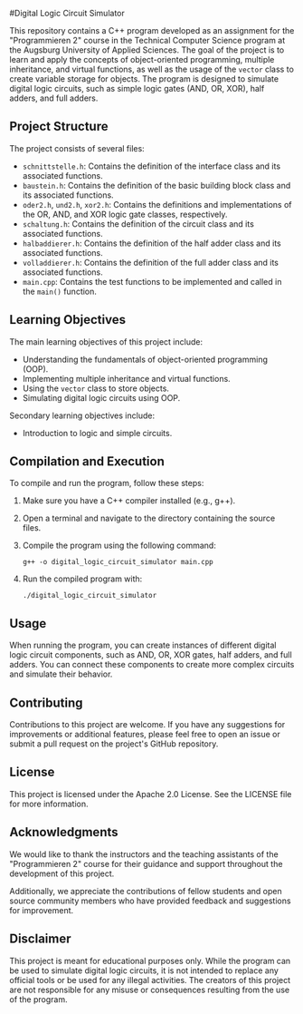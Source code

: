 #Digital Logic Circuit Simulator

This repository contains a C++ program developed as an assignment for the "Programmieren 2" course in the Technical Computer Science program at the Augsburg University of Applied Sciences. The goal of the project is to learn and apply the concepts of object-oriented programming, multiple inheritance, and virtual functions, as well as the usage of the `vector` class to create variable storage for objects. The program is designed to simulate digital logic circuits, such as simple logic gates (AND, OR, XOR), half adders, and full adders.

## Project Structure

The project consists of several files:

- `schnittstelle.h`: Contains the definition of the interface class and its associated functions.
- `baustein.h`: Contains the definition of the basic building block class and its associated functions.
- `oder2.h`, `und2.h`, `xor2.h`: Contains the definitions and implementations of the OR, AND, and XOR logic gate classes, respectively.
- `schaltung.h`: Contains the definition of the circuit class and its associated functions.
- `halbaddierer.h`: Contains the definition of the half adder class and its associated functions.
- `volladdierer.h`: Contains the definition of the full adder class and its associated functions.
- `main.cpp`: Contains the test functions to be implemented and called in the `main()` function.
    
## Learning Objectives
   
The main learning objectives of this project include:
    
- Understanding the fundamentals of object-oriented programming (OOP).
- Implementing multiple inheritance and virtual functions.
- Using the `vector` class to store objects.
- Simulating digital logic circuits using OOP.

Secondary learning objectives include:

- Introduction to logic and simple circuits.

## Compilation and Execution

To compile and run the program, follow these steps:

1.  Make sure you have a C++ compiler installed (e.g., g++).
    
2.  Open a terminal and navigate to the directory containing the source files.
    
3.  Compile the program using the following command:
    
    ```
    g++ -o digital_logic_circuit_simulator main.cpp
    ```
    
4.  Run the compiled program with:
    ```
    ./digital_logic_circuit_simulator
    ```
    

## Usage

When running the program, you can create instances of different digital logic circuit components, such as AND, OR, XOR gates, half adders, and full adders. You can connect these components to create more complex circuits and simulate their behavior.

## Contributing

Contributions to this project are welcome. If you have any suggestions for improvements or additional features, please feel free to open an issue or submit a pull request on the project's GitHub repository.

## License

This project is licensed under the Apache 2.0 License. See the LICENSE file for more information.

## Acknowledgments

We would like to thank the instructors and the teaching assistants of the "Programmieren 2" course for their guidance and support throughout the development of this project.

Additionally, we appreciate the contributions of fellow students and open source community members who have provided feedback and suggestions for improvement.

## Disclaimer

This project is meant for educational purposes only. While the program can be used to simulate digital logic circuits, it is not intended to replace any official tools or be used for any illegal activities. The creators of this project are not responsible for any misuse or consequences resulting from the use of the program.
